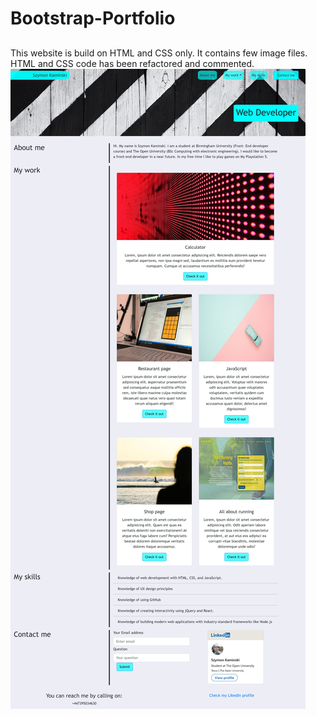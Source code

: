 # Bootstrap-Portfolio
##
##
This website is build on HTML and CSS only. It contains few image files. HTML and CSS code has been refactored and commented. 
![Screenshot of the webpage](images/screenshot.jpeg)
